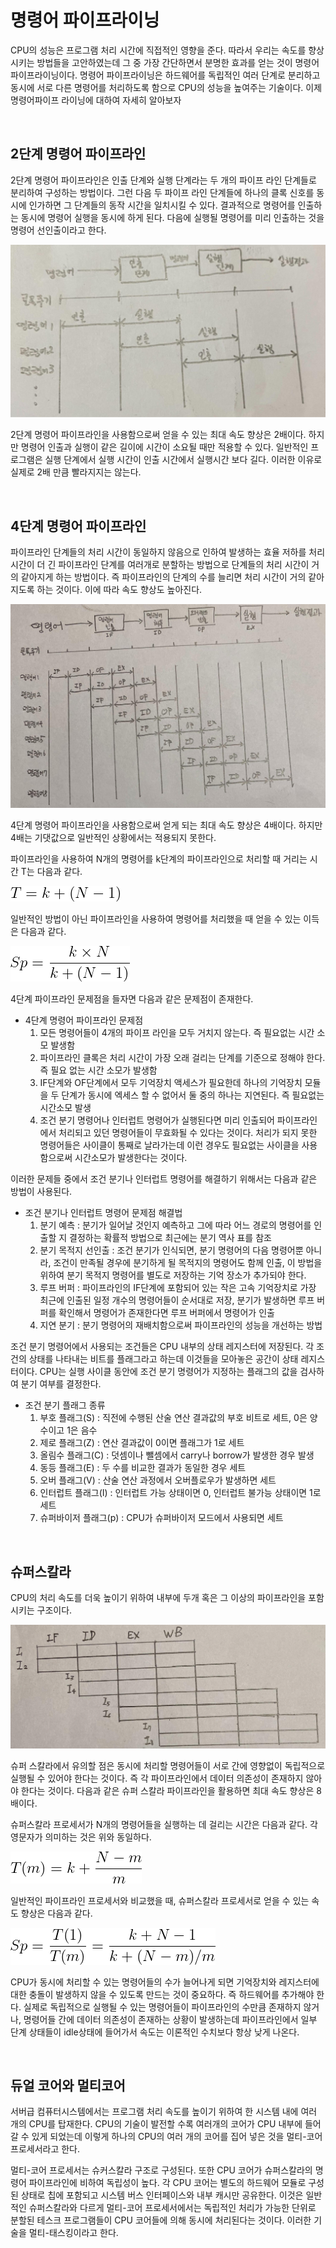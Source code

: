 # 명령어 파이프라이닝

CPU의 성능은 프로그램 처리 시간에 직접적인 영향을 준다. 따라서 우리는 속도를 향상시키는 방법들을 고안하였는데 그 중 가장 간단하면서 분명한 효과를 얻는 것이 명령어 파이프라이닝이다. 명령어 파이프라이닝은 하드웨어를 독립적인 여러 단계로 분리하고 동시에 서로 다른 명령어를 처리하도록 함으로 CPU의 성능을 높여주는 기술이다. 이제 명령어파이프 라이닝에 대하여 자세히 알아보자

<br>



## 2단계 명령어 파이프라인

2단계 명령어 파이프라인은 인출 단계와 실행 단계라는 두 개의 파이프 라인 단계들로 분리하여 구성하는 방법이다. 그런 다음 두 파이프 라인 단계들에 하나의 클록 신호를 동시에 인가하면 그 단계들의 동작 시간을 일치시킬 수 있다. 결과적으로 명령어를 인출하는 동시에 명령어 실행을 동시에 하게 된다. 다음에 실행될 명령어를 미리 인출하는 것을 명령어 선인출이라고 한다.

<img src="https://github.com/hansanguk0222/Computer_Architecture/blob/master/git%EC%9E%90%EB%A3%8C/CPU/2%EB%8B%A8%EA%B3%84%ED%8C%8C%EC%9D%B4%ED%94%84%EB%9D%BC%EC%9D%B8.jpg?raw=true" alt="2단계파이프라인"  />

2단계 명령어 파이프라인을 사용함으로써 얻을 수 있는 최대 속도 향상은 2배이다. 하지만 명령어 인출과 실행이 같은 길이에 시간이 소요될 때만 적용할 수 있다. 일반적인 프로그램은 실행 단계에서 실행 시간이 인출 시간에서 실행시간 보다 길다. 이러한 이유로 실제로 2배 만큼 빨라지지는 않는다.

<br>



## 4단계 명령어 파이프라인

파이프라인 단계들의 처리 시간이 동일하지 않음으로 인하여 발생하는 효율 저하를 처리 시간이 더 긴 파이프라인 단계를 여러개로 분할하는 방법으로 단계들의 처리 시간이 거의 같아지게 하는 방법이다. 즉 파이프라인의 단계의 수를 늘리면 처리 시간이 거의 같아지도록 하는 것이다. 이에 따라 속도 향상도 높아진다.

![4단계 명령어 파이프라인](https://github.com/hansanguk0222/Computer_Architecture/blob/master/git%EC%9E%90%EB%A3%8C/CPU/4%EB%8B%A8%EA%B3%84%ED%8C%8C%EC%9D%B4%ED%94%84%EB%9D%BC%EC%9D%B8.jpg?raw=true)

4단계 명령어 파이프라인을 사용함으로써 얻게 되는 최대 속도 향상은 4배이다. 하지만 4배는 기댓값으로 일반적인 상황에서는 적용되지 못한다.



파이프라인을 사용하여 N개의 명령어를 k단계의 파이프라인으로 처리할 때 거리는 시간 T는 다음과 같다.

![파이프라인](https://github.com/hansanguk0222/Computer_Architecture/blob/master/git%EC%9E%90%EB%A3%8C/CPU/%ED%8C%8C%EC%9D%B4%ED%94%84%EB%9D%BC.gif?raw=true)



일반적인 방법이 아닌 파이프라인을 사용하여 명령어를 처리했을 때 얻을 수 있는 이득은 다음과 같다.

![파이프라인Sp](https://github.com/hansanguk0222/Computer_Architecture/blob/master/git%EC%9E%90%EB%A3%8C/CPU/%ED%8C%8C%EC%9D%B4%ED%94%84%EB%9D%BC%EC%9D%B8Sp.gif?raw=true)



4단계  파이프라인 문제점을 들자면 다음과 같은 문제점이 존재한다.

* 4단계 명령어 파이프라인 문제점
  1. 모든 명령어들이 4개의 파이프 라인을 모두 거치지 않는다. 즉 필요없는 시간 소모 발생함
  2. 파이프라인 클록은 처리 시간이 가장 오래 걸리는 단계를 기준으로 정해야 한다. 즉 필요 없는 시간 소모가 발생함
  3. IF단계와 OF단계에서 모두 기억장치 액세스가 필요한데 하나의 기억장치 모듈을 두 단계가 동시에 엑세스 할 수 없어서 둘 중의 하나는 지연된다. 즉 필요없는 시간소모 발생
  4. 조건 분기 명령어나 인터럽트 명령어가 실행된다면 미리 인출되어 파이프라인에서 처리되고 있던 명령어들이 무효화될 수 있다는 것이다. 처리가 되지 못한 명령어들은 사이클이 통째로 날라가는데 이런 경우도 필요없는 사이클을 사용함으로써 시간소모가 발생한다는 것이다.



이러한 문제들 중에서 조건 분기나 인터럽트 명령어를 해결하기 위해서는 다음과 같은 방법이 사용된다. 

* 조건 분기나 인터럽트 명령어 문제점 해결법
  1. 분기 예측 : 분기가 일어날 것인지 예측하고 그에 따라 어느 경로의 명령어를 인출할 지 결정하는 확률적 방법으로 최근에는 분기 역사 표를 참조
  2. 분기 목적지 선인출 : 조건 분기가 인식되면, 분기 명령어의 다음 명령어뿐 아니라, 조건이 만족될 경우에 분기하게 될 목적지의 명령어도 함께 인출, 이 방법을 위하여 분기 목적지 명령어를 별도로 저장하는 기억 장소가 추가되야 한다.
  3. 루프 버퍼 : 파이프라인의 IF단계에 포함되어 있는 작은 고속 기억장치로 가장 최근에 인출된 일정 개수의 명령어들이 순서대로 저장, 분기가 발생하면 루프 버퍼를 확인해서 명령어가 존재한다면 루프 버퍼에서 명령어가 인출
  4. 지연 분기 : 분기 명령어의 재배치함으로써 파이프라인의 성능을 개선하는 방법



조건 분기 명령어에서 사용되는 조건들은 CPU 내부의 상태 레지스터에 저장된다. 각 조건의 상태를 나타내는 비트를 플래그라고 하는데 이것들을 모아놓은 공간이 상태 레지스터이다. CPU는 실행 사이클 동안에 조건 분기 명령어가 지정하는 플래그의 값을 검사하여 분기 여부를 결정한다.

* 조건 분기 플래그 종류
  1. 부호 플래그(S) : 직전에 수행된 산술 연산 결과값의 부호 비트로 세트, 0은 양수이고 1은 음수
  2. 제로 플래그(Z) : 연산 결과값이 0이면 플래그가 1로 세트
  3. 올림수 플래그(C) : 덧셈이나 뺄셈에서 carry나 borrow가 발생한 경우 발생
  4. 동등 플래그(E) : 두 수를 비교한 결과가 동일한 경우 세트
  5. 오버 플래그(V) : 산술 연산 과정에서 오버플로우가 발생하면 세트
  6. 인터럽트 플래그(I) : 인터럽트 가능 상태이면 0, 인터럽트 불가능 상태이면 1로 세트
  7. 슈퍼바이저 플래그(p) : CPU가 슈퍼바이저 모드에서 사용되면 세트

<br>



## 슈퍼스칼라

CPU의 처리 속도를 더욱 높이기 위하여 내부에 두개 혹은 그 이상의 파이프라인을 포함시키는 구조이다. 

![슈퍼 스칼라](https://github.com/hansanguk0222/Computer_Architecture/blob/master/git%EC%9E%90%EB%A3%8C/CPU/%EC%8A%88%ED%8D%BC%EC%8A%A4%EC%B9%BC%EB%9D%BC.jpg?raw=true)

슈퍼 스칼라에서 유의할 점은 동시에 처리할 명령어들이 서로 간에 영향없이 독립적으로 실행될 수 있어야 한다는 것이다. 즉 각 파이프라인에서 데이터 의존성이 존재하지 않아야 한다는 것이다. 다음과 같은 슈퍼 스칼라 파이프라인을 활용하면 최대 속도 향상은 8배이다.



슈퍼스칼라 프로세서가 N개의 명령어들을 실행하는 데 걸리는 시간은 다음과 같다. 각 영문자가 의미하는 것은 위와 동일하다.

![슈퍼스칼라](https://github.com/hansanguk0222/Computer_Architecture/blob/master/git%EC%9E%90%EB%A3%8C/CPU/%EC%8A%88%ED%8D%BC%EC%8A%A4%EC%B9%BC%EB%9D%BC.gif?raw=true)



일반적인 파이프라인 프로세서와 비교했을 때, 슈퍼스칼라 프로세서로 얻을 수 있는 속도 향상은 다음과 같다.

![슈퍼스칼라Sp](https://github.com/hansanguk0222/Computer_Architecture/blob/master/git%EC%9E%90%EB%A3%8C/CPU/%EC%8A%88%ED%8D%BC%EC%8A%A4%EC%B9%BC%EB%9D%BCSp.gif?raw=true)



CPU가 동시에 처리할 수 있는 명령어들의 수가 늘어나게 되면 기억장치와 레지스터에 대한 충돌이 발생하지 않을 수 있도록 만드는 것이 중요하다. 즉 하드웨어를 추가해야 한다. 실제로 독립적으로 실행될 수 있는 명령어들이 파이프라인의 수만큼 존재하지 않거나, 명령어들 간에 데이터 의존성이 존재하는 상황이 발생하는데 파이프라인에서 일부 단계 상태들이 idle상태에 들어가서 속도는 이론적인 수치보다 항상 낮게 나온다.

<br>



## 듀얼 코어와 멀티코어

서버급 컴퓨터시스템에서는 프로그램 처리 속도를 높이기 위하여 한 시스템 내에 여러 개의 CPU를 탑재한다. CPU의 기술이 발전할 수록 여러개의 코어가 CPU 내부에 들어갈 수 있게 되었는데 이렇게 하나의 CPU의 여러 개의 코어를 집어 넣은 것을 멀티-코어 프로세서라고 한다. 



멀티-코어 프로세서는 슈커스칼라 구조로 구성된다. 또한 CPU 코어가  슈퍼스칼라의 명령어 파이프라인에 비하여 독립성이 높다. 각 CPU 코어는 별도의 하드웨어 모듈로 구성된 상태로 칩에 포함되고 시스템 버스 인터페이스와 내부 캐시만 공유한다. 이것은 일반적인 슈퍼스칼라와 다르게 멀티-코어 프로세서에서는 독립적인 처리가 가능한 단위로 분할된 테스크 프로그램들이 CPU 코어들에 의해 동시에 처리된다는 것이다. 이러한 기술을 멀티-태스킹이라고 한다.